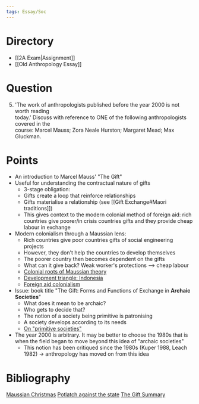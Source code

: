 ```yaml
---
tags: Essay/Soc
---
```

# Directory
- [[2A Exam|Assignment]]
- [[Old Anthropology Essay]]

# Question
5. 'The work of anthropologists published before the year 2000 is not worth reading  
today.' Discuss with reference to ONE of the following anthropologists covered in the  
course: Marcel Mauss; Zora Neale Hurston; Margaret Mead; Max Gluckman.  

# Points
- An introduction to Marcel Mauss' "The Gift"
- Useful for understanding the contractual nature of gifts
	- 3-stage obligation: 
	- Gifts create a loop that reinforce relationships
	- Gifts materialise a relationship (see [[Gift Exchange#Maori traditions]])
	- This gives context to the modern colonial method of foreign aid: rich countries give poorer/in crisis countries gifts and they provide cheap labour in exchange
- Modern colonialism through a Maussian lens:
	- Rich countries give poor countries gifts of social engineering projects
	- However, they don't help the countries to develop themselves
	- The poorer country then becomes dependent on the gifts
	- What can it give back? Weak worker's protections --> cheap labour
	- [Colonial roots of Maussian theory](https://journals.sagepub.com/doi/full/10.1177/1755088217751515)
	- [Development triangle: Indonesia](https://core.ac.uk/download/pdf/229641556.pdf)
	- [Foreign aid colonialism](https://www.tandfonline.com/doi/full/10.1080/17502977.2018.1470136)
- Issue: book title "The Gift: Forms and Functions of Exchange in **Archaic Societies**"
	- What does it mean to be archaic?
	- Who gets to decide that?
	- The notion of a society being primitive is patronising
	- A society develops according to its needs
	- [On "primitive societies"](https://historyreclaimed.co.uk/is-there-a-primitive-society/)
- The year 2000 is arbitrary. It may be better to choose the 1980s that is when the field began to move beyond this idea of "archaic societies"
	- This notion has been critiqued since the 1980s (Kuper 1988, Leach 1982) -> anthropology has moved on from this idea

# Bibliography
[Maussian Christmas](https://www.jstor.org/stable/3788928?saml_data=eyJzYW1sVG9rZW4iOiI4YjViNmRhYy0xNWFkLTQyMTYtYTk1OC1mOGFjYWVkZGViMjQiLCJpbnN0aXR1dGlvbklkcyI6WyI0NmEwOWQ4Yi0wZmY2LTQ3OTEtOTA3MS0zZWViNWY5ZmFhNTciXX0#metadata_info_tab_contents)
[Potlatch against the state](https://journals-sagepub-com.ezproxy.lib.gla.ac.uk/doi/epub/10.1177/0308275X12437861)
[The Gift Summary](https://youtu.be/HgGTPkPM9ak)